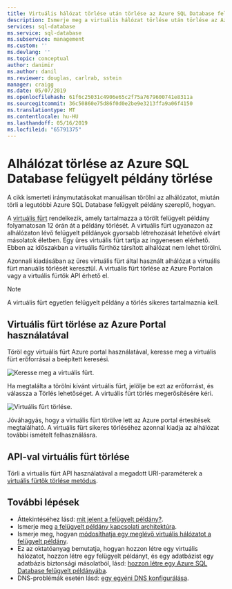 ```yaml
---
title: Virtuális hálózat törlése után törlése az Azure SQL Database felügyelt példány |} A Microsoft Docs
description: Ismerje meg a virtuális hálózat törlése után törlése az Azure SQL Database felügyelt példánya.
services: sql-database
ms.service: sql-database
ms.subservice: management
ms.custom: ''
ms.devlang: ''
ms.topic: conceptual
author: danimir
ms.author: danil
ms.reviewer: douglas, carlrab, sstein
manager: craigg
ms.date: 05/07/2019
ms.openlocfilehash: 61f6c25031c4906e65c2f75a7679600741e8311a
ms.sourcegitcommit: 36c50860e75d86f0d0e2be9e3213ffa9a06f4150
ms.translationtype: MT
ms.contentlocale: hu-HU
ms.lasthandoff: 05/16/2019
ms.locfileid: "65791375"
---
```

# <a name="delete-subnet-after-deleting-azure-sql-database-managed-instance"></a>Alhálózat törlése az Azure SQL Database felügyelt példány törlése

A cikk ismerteti iránymutatásokat manuálisan törölni az alhálózatot, miután törli a legutóbbi Azure SQL Database felügyelt példány szereplő, hogyan.

A [virtuális fürt](sql-database-managed-instance-connectivity-architecture.md#virtual-cluster-connectivity-architecture) rendelkezik, amely tartalmazza a törölt felügyelt példány folyamatosan 12 órán át a példány törlését. A virtuális fürt ugyanazon az alhálózaton lévő felügyelt példányok gyorsabb létrehozását lehetővé elvárt másolatok életben. Egy üres virtuális fürt tartja az ingyenesen elérhető. Ebben az időszakban a virtuális fürthöz társított alhálózat nem lehet törölni.

Azonnali kiadásában az üres virtuális fürt által használt alhálózat a virtuális fürt manuális törlését keresztül. A virtuális fürt törlése az Azure Portalon vagy a virtuális fürtök API érhető el.

> [!NOTE]
> A virtuális fürt egyetlen felügyelt példány a törlés sikeres tartalmaznia kell.

## <a name="delete-virtual-cluster-from-azure-portal"></a>Virtuális fürt törlése az Azure Portal használatával

Töröl egy virtuális fürt Azure portal használatával, keresse meg a virtuális fürt erőforrásai a beépített keresési.

![Keresse meg a virtuális fürt.](./media/sql-database-managed-instance-delete-virtual-cluster/virtual-clusters-search.png)

Ha megtalálta a törölni kívánt virtuális fürt, jelölje be ezt az erőforrást, és válassza a Törlés lehetőséget. A virtuális fürt törlés megerősítésére kéri.

![Virtuális fürt törlése.](./media/sql-database-managed-instance-delete-virtual-cluster/virtual-clusters-delete.png)

Jóváhagyás, hogy a virtuális fürt törölve lett az Azure portal értesítések megtalálható. A virtuális fürt sikeres törléséhez azonnal kiadja az alhálózat további ismételt felhasználásra.

## <a name="delete-virtual-cluster-using-api"></a>API-val virtuális fürt törlése

Törli a virtuális fürt API használatával a megadott URI-paraméterek a [virtuális fürtök törlése metódus](https://docs.microsoft.com/rest/api/sql/virtualclusters/delete).

## <a name="next-steps"></a>További lépések

- Áttekintéséhez lásd: [mit jelent a felügyelt példány?](sql-database-managed-instance.md).
- Ismerje meg [a felügyelt példány kapcsolati architektúra](sql-database-managed-instance-connectivity-architecture.md).
- Ismerje meg, hogyan [módosíthatja egy meglévő virtuális hálózatot a felügyelt példány](sql-database-managed-instance-configure-vnet-subnet.md).
- Ez az oktatóanyag bemutatja, hogyan hozzon létre egy virtuális hálózatot, hozzon létre egy felügyelt példányt, és egy adatbázist egy adatbázis biztonsági másolatból, lásd: [hozzon létre egy Azure SQL Database felügyelt példányába](sql-database-managed-instance-get-started.md).
- DNS-problémák esetén lásd: [egy egyéni DNS konfigurálása](sql-database-managed-instance-custom-dns.md).
